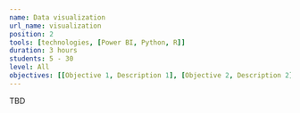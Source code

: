 ```yaml
---
name: Data visualization
url_name: visualization
position: 2
tools: [technologies, [Power BI, Python, R]]
duration: 3 hours
students: 5 - 30
level: All
objectives: [[Objective 1, Description 1], [Objective 2, Description 2], [Objective 3, Description 3]]
---
```

TBD